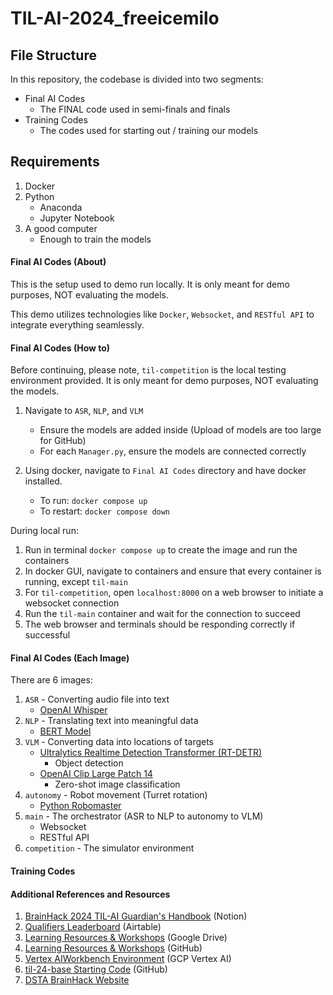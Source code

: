 # TIL-AI-2024_freeicemilo

## File Structure

In this repository, the codebase is divided into two segments:

-   Final AI Codes
    -   The FINAL code used in semi-finals and finals
-   Training Codes
    -   The codes used for starting out / training our models

## Requirements

1. Docker
2. Python
    - Anaconda
    - Jupyter Notebook
3. A good computer
    - Enough to train the models

#### Final AI Codes (About)

This is the setup used to demo run locally. It is only meant for demo purposes, NOT evaluating the models.

This demo utilizes technologies like `Docker`, `Websocket`, and `RESTful API` to integrate everything seamlessly.

#### Final AI Codes (How to)

Before continuing, please note, `til-competition` is the local testing environment provided. It is only meant for demo purposes, NOT evaluating the models.

1. Navigate to `ASR`, `NLP`, and `VLM`

    - Ensure the models are added inside (Upload of models are too large for GitHub)
    - For each `Manager.py`, ensure the models are connected correctly

2. Using docker, navigate to `Final AI Codes` directory and have docker installed.

    - To run: `docker compose up`
    - To restart: `docker compose down`

During local run:

1. Run in terminal `docker compose up` to create the image and run the containers
2. In docker GUI, navigate to containers and ensure that every container is running, except `til-main`
3. For `til-competition`, open `localhost:8000` on a web browser to initiate a websocket connection
4. Run the `til-main` container and wait for the connection to succeed
5. The web browser and terminals should be responding correctly if successful

#### Final AI Codes (Each Image)

There are 6 images:

1. `ASR` - Converting audio file into text
    - [OpenAI Whisper](https://openai.com/index/whisper/)
2. `NLP` - Translating text into meaningful data
    - [BERT Model](https://huggingface.co/docs/transformers/en/model_doc/bert)
3. `VLM` - Converting data into locations of targets
    - [Ultralytics Realtime Detection Transformer (RT-DETR)](https://docs.ultralytics.com/models/rtdetr/)
        - Object detection
    - [OpenAI Clip Large Patch 14](https://huggingface.co/openai/clip-vit-large-patch14)
        - Zero-shot image classification
4. `autonomy` - Robot movement (Turret rotation)
    - [Python Robomaster](https://robomaster-dev.readthedocs.io/en/latest/introduction.html)
5. `main` - The orchestrator (ASR to NLP to autonomy to VLM)
    - Websocket
    - RESTful API
6. `competition` - The simulator environment

#### Training Codes

#### Additional References and Resources

1.  [BrainHack 2024 TIL-AI Guardian's Handbook](https://tribegroup.notion.site/BrainHack-2024-TIL-AI-Guardian-s-Handbook-c5d4ec3c3bd04b0db0329884c220791f) (Notion)
2.  [Qualifiers Leaderboard](https://airtable.com/appeN9J5OcPmfLzgf/shraBC7z4ZCYss9LD) (Airtable)
3.  [Learning Resources & Workshops](https://drive.google.com/drive/folders/1JmeEwQZoqobPmUeSZWrvR5Inrw6NJ8Kr) (Google Drive)
4.  [Learning Resources & Workshops](https://github.com/TIL-24/til-24-curriculum/) (GitHub)
5.  [Vertex AIWorkbench Environment](https://console.cloud.google.com/vertex-ai/workbench/instances?project=dsta-angelhack) (GCP Vertex AI)
6.  [til-24-base Starting Code](https://github.com/TIL-24/til-24-base/) (GitHub)
7.  [DSTA BrainHack Website](https://www.dstabrainhack.com/showcase-programme)
